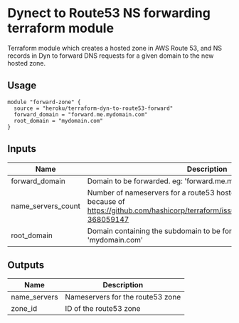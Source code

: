 # Dynect to Route53 NS forwarding terraform module

Terraform module which creates a hosted zone in AWS Route 53, and NS records in Dyn
to forward DNS requests for a given domain to the new hosted zone.

## Usage

```hcl
module "forward-zone" {
  source = "heroku/terraform-dyn-to-route53-forward"
  forward_domain = "forward.me.mydomain.com"
  root_domain = "mydomain.com"
}
```

## Inputs

| Name | Description | Type | Default | Required |
|------|-------------|:----:|:-----:|:-----:|
| forward_domain | Domain to be forwarded. eg: 'forward.me.mydomain.com' | string | - | yes |
| name_servers_count | Number of nameservers for a route53 hosted zone. Necessary because of https://github.com/hashicorp/terraform/issues/10857#issuecomment-368059147 | string | `4` | no |
| root_domain | Domain containing the subdomain to be forwarded. eg: 'mydomain.com' | string | - | yes |

## Outputs

| Name | Description |
|------|-------------|
| name_servers | Nameservers for the route53 zone |
| zone_id | ID of the route53 zone |

